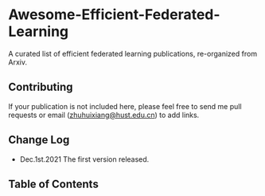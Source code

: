 # Awesome-Efficient-Federated-Learning
A curated list of efficient federated learning publications, re-organized from Arxiv.
## Contributing
If your publication is not included here, please feel free to send me pull requests or email (zhuhuixiang@hust.edu.cn) to add links.
## Change Log
- Dec.1st.2021 The first version released.
## Table of Contents

